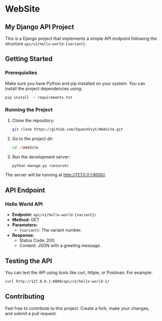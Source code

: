 # WebSite

## My Django API Project

This is a Django project that implements a simple API endpoint following the structure `api/v1/hello-world-{variant}`.

## Getting Started

### Prerequisites

Make sure you have Python and pip installed on your system. You can install the project dependencies using:

```bash
pip install -r requirements.txt
```

### Running the Project

1. Clone the repository:

   ```bash
   git clone https://github.com/SqueshSvyt/WebSite.git  
   ```

2. Go to the project dir:

   ```bash
   cd .\WebSite
   ```

3. Run the development server:

   ```bash
   python manage.py runserver
   ```

The server will be running at http://127.0.0.1:8000/.

## API Endpoint

### Hello World API

- **Endpoint:** `api/v1/hello-world-{variant}/`
- **Method:** GET
- **Parameters:**
  - `{variant}`: The variant number.
- **Response:**
  - Status Code: 200
  - Content: JSON with a greeting message.

## Testing the API

You can test the API using tools like curl, httpie, or Postman. For example:

```bash
curl http://127.0.0.1:8000/api/v1/hello-world-1/
```

## Contributing

Feel free to contribute to this project. Create a fork, make your changes, and submit a pull request.